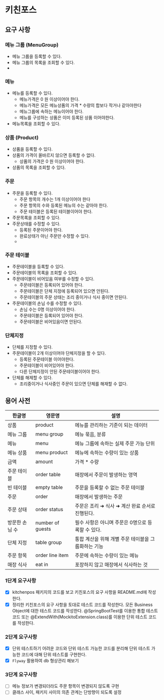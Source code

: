 # 키친포스

## 요구 사항

### 메뉴 그룹 (MenuGroup)

- 메뉴 그룹을 등록할 수 있다.
- 메뉴 그룹의 목록을 조회할 수 있다.
- 
### 메뉴
* 메뉴를 등록할 수 있다.
    * 메뉴가격은 0 원 이상이어야 한다.
    * 메뉴가격은 모든 메뉴상품의 가격 * 수량의 합보다 작거나 같아야한다
    * 메뉴그룹에 속하는 메뉴이어야 한다.
    * 메뉴를 구성하는 상품은 이미 등록된 상품 이어야한다.
* 메뉴목록을 조회할 수 있다.
### 상품 (Product)

- 상품을 등록할 수 있다.
- 상품의 가격이 올바르지 않으면 등록할 수 없다.
    - 상품의 가격은 0 원 이상이어야 한다.
- 상품의 목록을 조회할 수 있다.

### 주문
* 주문을 등록할 수 있다.
    * 주문 항목의 개수는 1개 이상이어야 한다
    * 주문 항목의 수와 등록된 메뉴의 수는 같아야 한다.
    * 주문 테이블은 등록된 테이블이어야 한다.
* 주문목록을 조회할 수 있다.
* 주문상태를 수정할 수 있다.
    * 등록된 주문이어야 한다.
    * 완료상태가 아닌 주문만 수정할 수 있다.
    * 
### 주문 테이블
* 주문테이블을 등록할 수 있다.
* 주문테이블의 목록을 조회할 수 있다.
* 주문테이블이 비어있음 여부를 수정할 수 있다.
    - 주문테이블은 등록되어 있어야 한다.
    - 주문테이블은 단체 지정에 등록되어 있으면 안된다.
    - 주문테이블의 주문 상태는 조리 중이거나 식사 중이면 안된다.
* 주문테이블의 손님 수를 수정할 수 있다.
    - 손님 수는 0명 이상이어야 한다.
    - 주문테이블은 등록되어 있어야 한다.
    - 주문테이블은 비어있음이면 안된다.

### 단체지정
* 단체를 지정할 수 있다.
* 주문테이블이 2개 이상이어야 단체지정을 할 수 있다.
    * 등록된 주문테이블 이어야한다.
    * 주문테이블이 비어있어야 한다.
    * 다른 단체지정이 안된 주문테이블이어야 한다.
* 단체를 해제할 수 있다.
    * 조리중이거나 식사중인 주문이 있으면 단체를 해재할 수 없다.
## 용어 사전

| 한글명 | 영문명 | 설명 |
| --- | --- | --- |
| 상품 | product | 메뉴를 관리하는 기준이 되는 데이터 |
| 메뉴 그룹 | menu group | 메뉴 묶음, 분류 |
| 메뉴 | menu | 메뉴 그룹에 속하는 실제 주문 가능 단위 |
| 메뉴 상품 | menu product | 메뉴에 속하는 수량이 있는 상품 |
| 금액 | amount | 가격 * 수량 |
| 주문 테이블 | order table | 매장에서 주문이 발생하는 영역 |
| 빈 테이블 | empty table | 주문을 등록할 수 없는 주문 테이블 |
| 주문 | order | 매장에서 발생하는 주문 |
| 주문 상태 | order status | 주문은 조리 ➜ 식사 ➜ 계산 완료 순서로 진행된다. |
| 방문한 손님 수 | number of guests | 필수 사항은 아니며 주문은 0명으로 등록할 수 있다. |
| 단체 지정 | table group | 통합 계산을 위해 개별 주문 테이블을 그룹화하는 기능 |
| 주문 항목 | order line item | 주문에 속하는 수량이 있는 메뉴 |
| 매장 식사 | eat in | 포장하지 않고 매장에서 식사하는 것 |


### 1단계 요구사항
- [X] kitchenpos 패키지의 코드를 보고 키친포스의 요구 사항을 README.md에 작성한다.
- [X] 정리한 키친포스의 요구 사항을 토대로 테스트 코드를 작성한다. 모든 Business Object에 대한 테스트 코드를 작성한다. @SpringBootTest를 이용한 통합 테스트 코드 또는 @ExtendWith(MockitoExtension.class)를 이용한 단위 테스트 코드를 작성한다.

### 2단계 요구사항
- [X] 단위 테스트하기 어려운 코드와 단위 테스트 가능한 코드를 분리해 단위 테스트 가능한 코드에 대해 단위 테스트를 구현한다.
- [X] `Flyway` 활용하여 db 형상관리 해보기

### 3단계 요구사항
- [ ] 메뉴 정보가 변경되더라도 주문 항목이 변경되지 않도록 구현
- [ ] 클래스 사이, 패키지 사이의 의존 관계는 단방향이 되도록 설정
